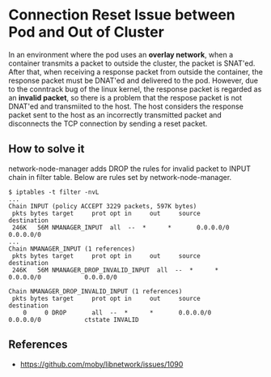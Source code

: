 # Connection Reset Issue between Pod and Out of Cluster

In an environment where the pod uses an **overlay network**, when a container transmits a packet to outside the cluster, the packet is SNAT'ed. After that, when receiving a response packet from outside the container, the response packet must be DNAT'ed and delivered to the pod. However, due to the conntrack bug of the linux kernel, the response packet is regarded as an **invalid packet**, so there is a problem that the respose packet is not DNAT'ed and transmiited to the host. The host considers the response packet sent to the host as an incorrectly transmitted packet and disconnects the TCP connection by sending a reset packet.

## How to solve it

network-node-manager adds DROP the rules for invalid packet to INPUT chain in filter table. Below are rules set by network-node-manager.

```
$ iptables -t filter -nvL
...
Chain INPUT (policy ACCEPT 3229 packets, 597K bytes)
 pkts bytes target     prot opt in     out     source               destination
 246K   56M NMANAGER_INPUT  all  --  *      *       0.0.0.0/0            0.0.0.0/0
...
Chain NMANAGER_INPUT (1 references)
 pkts bytes target     prot opt in     out     source               destination
 246K   56M NMANAGER_DROP_INVALID_INPUT  all  --  *      *       0.0.0.0/0            0.0.0.0/0

Chain NMANAGER_DROP_INVALID_INPUT (1 references)
 pkts bytes target     prot opt in     out     source               destination
    0     0 DROP       all  --  *      *       0.0.0.0/0            0.0.0.0/0            ctstate INVALID
```

## References

* https://github.com/moby/libnetwork/issues/1090 
